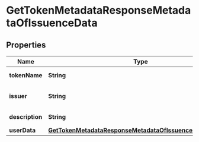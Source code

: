 
# GetTokenMetadataResponseMetadataOfIssuenceData

## Properties
Name | Type | Description | Notes
------------ | ------------- | ------------- | -------------
**tokenName** | **String** | Token symbol |  [optional]
**issuer** | **String** | Name of token issuer |  [optional]
**description** | **String** | Token description |  [optional]
**userData** | [**GetTokenMetadataResponseMetadataOfIssuenceDataUserData**](GetTokenMetadataResponseMetadataOfIssuenceDataUserData.md) |  |  [optional]



